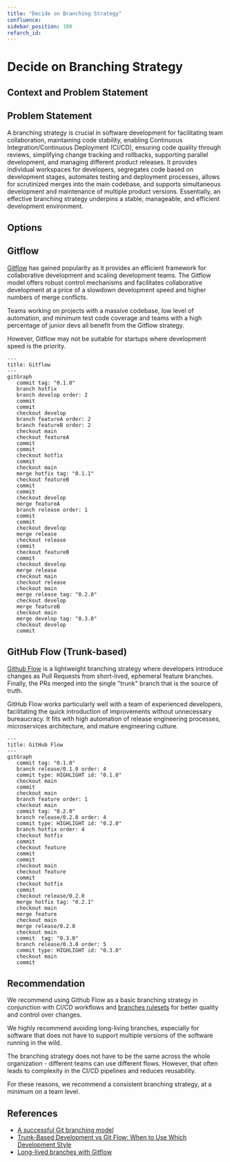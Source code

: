 ```yaml
---
title: "Decide on Branching Strategy"
confluence:
sidebar_position: 100
refarch_id:
---
```


# Decide on Branching Strategy

## Context and Problem Statement

## Problem Statement
A branching strategy is crucial in software development for facilitating team collaboration,
maintaining code stability, enabling Continuous Integration/Continuous Deployment (CI/CD),
ensuring code quality through reviews, simplifying change tracking and rollbacks,
supporting parallel development, and managing different product releases.
It provides individual workspaces for developers, segregates code based on development stages,
automates testing and deployment processes, allows for scrutinized merges into the main codebase,
and supports simultaneous development and maintenance of multiple product versions.
Essentially, an effective branching strategy underpins a stable, manageable, and efficient development environment.

## Options

## Gitflow

[Gitflow](https://nvie.com/posts/a-successful-git-branching-model/) has gained popularity as it provides an efficient
framework for collaborative development and scaling development teams. The Gitflow model offers robust control
mechanisms and facilitates collaborative development at a price of a slowdown development speed and higher numbers
of merge conflicts.

Teams working on projects with a massive codebase, low level of automation, and minimum test
code coverage and teams with a high percentage of junior devs all benefit from the Gitflow strategy.

However, Gitflow may not be suitable for startups where development speed is the priority.


```mermaid
---
title: Gitflow
---
gitGraph
   commit tag: "0.1.0"
   branch hotfix
   branch develop order: 2
   commit
   commit
   checkout develop
   branch featureA order: 2
   branch featureB order: 2
   checkout main
   checkout featureA
   commit
   commit
   checkout hotfix
   commit
   checkout main
   merge hotfix tag: "0.1.1"
   checkout featureB
   commit
   commit
   checkout develop
   merge featureA
   branch release order: 1
   commit
   commit
   checkout develop
   merge release
   checkout release
   commit
   checkout featureB
   commit
   checkout develop
   merge release
   checkout main
   checkout release
   checkout main
   merge release tag: "0.2.0"
   checkout develop
   merge featureB
   checkout main
   merge develop tag: "0.3.0"
   checkout develop
   commit

```

## GitHub Flow (Trunk-based)

[Github Flow](https://docs.github.com/en/get-started/quickstart/github-flow) is a lightweight branching strategy where
developers introduce changes as Pull Requests from short-lived, ephemeral feature branches.
Finally, the PRs merged into the single "trunk" branch that is the source of truth.

GitHub Flow works particularly well with a team of experienced developers, facilitating the quick introduction
of improvements without unnecessary bureaucracy. It fits with high automation of release engineering processes,
microservices architecture, and mature engineering culture.

```mermaid
---
title: GitHub Flow
---
gitGraph
   commit tag: "0.1.0"
   branch release/0.1.0 order: 4
   commit type: HIGHLIGHT id: "0.1.0"
   checkout main
   commit
   checkout main
   branch feature order: 1
   checkout main
   commit tag: "0.2.0"
   branch release/0.2.0 order: 4
   commit type: HIGHLIGHT id: "0.2.0"
   branch hotfix order: 4
   checkout hotfix
   commit
   checkout feature
   commit
   commit
   checkout main
   checkout feature
   commit
   checkout hotfix
   commit
   checkout release/0.2.0
   merge hotfix tag: "0.2.1"
   checkout main
   merge feature
   checkout main
   merge release/0.2.0
   checkout main
   commit  tag: "0.3.0"
   branch release/0.3.0 order: 5
   commit type: HIGHLIGHT id: "0.3.0"
   checkout main
   commit
```

## Recommendation

We recommend using Github Flow as a basic branching strategy in conjunction with СI/CD workflows
and [branches rulesets](https://docs.github.com/en/repositories/configuring-branches-and-merges-in-your-repository/managing-rulesets/about-rulesets)
for better quality and control over changes.

We highly recommend avoiding long-living branches, especially for software that does not have to support multiple
versions of the software running in the wild.

The branching strategy does not have to be the same across the whole organization - different teams can
use different flows. However, that often leads to complexity in the CI/CD pipelines and reduces reusability.

For these reasons, we recommend a consistent branching strategy, at a minimum on a team level.

## References
* [A successful Git branching model](https://nvie.com/posts/a-successful-git-branching-model/)
* [Trunk-Based Development vs Git Flow: When to Use Which Development Style](https://blog.mergify.com/trunk-based-development-vs-git-flow-when-to-use-which-development-style/)
* [Long-lived branches with Gitflow](https://www.thoughtworks.com/radar/techniques/long-lived-branches-with-gitflow)
